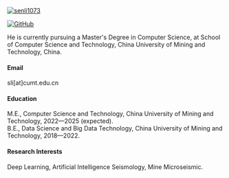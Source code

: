 


[![senli1073](https://img.shields.io/badge/senli1073-github-blue?logo=github)](https://github.com/senli1073)

[![GitHub](https://img.shields.io/badge/GitHub-senli1073-4078c0?style=for-the-badge&logo=github)](https://github.com/senli1073)

He is currently pursuing a Master's Degree in Computer Science, at School of Computer Science and Technology, China University of Mining and Technology, China.

#### Email
sli[at]cumt.edu.cn

#### Education
M.E., Computer Science and Technology, China University of Mining and Technology, 2022—2025 (expected).\
B.E., Data Science and Big Data Technology, China University of Mining and Technology, 2018—2022.

#### Research Interests
Deep Learning, Artificial Intelligence Seismology, Mine Microseismic.

